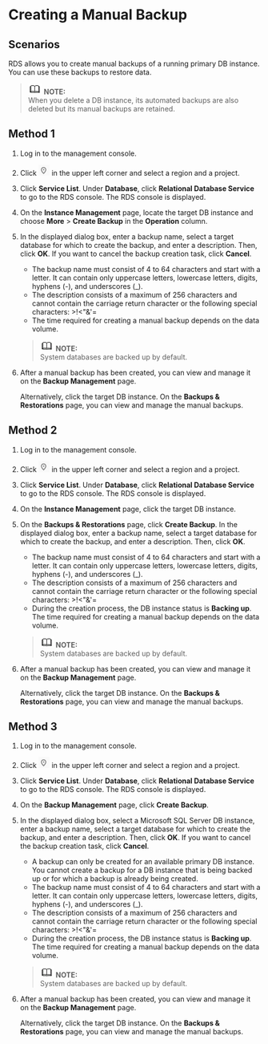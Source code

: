 # Creating a Manual Backup<a name="en-us_topic_sqlserver_0037111719"></a>

## **Scenarios**<a name="section16519414134910"></a>

RDS allows you to  create manual backups  of a running primary DB instance. You can use these backups to restore data.

>![](public_sys-resources/icon-note.gif) **NOTE:**   
>When you delete a DB instance, its automated backups are also deleted but its manual backups are retained.  

## Method 1<a name="section4536153994816"></a>

1.  Log in to the management console.
2.  Click  ![](figures/region.png)  in the upper left corner and select a region and a project.
3.  Click  **Service List**. Under  **Database**, click  **Relational Database Service**  to go to the RDS console. The RDS console is displayed.
4.  On the  **Instance Management**  page, locate the target DB instance and choose  **More**  \>  **Create Backup**  in the  **Operation**  column.
5.  In the displayed dialog box, enter a backup name, select a target database for which to create the backup, and enter a description. Then, click  **OK**. If you want to cancel the backup creation task, click  **Cancel**.

    -   The backup name must consist of 4 to 64 characters and start with a letter. It can contain only uppercase letters, lowercase letters, digits, hyphens \(-\), and underscores \(\_\).
    -   The description consists of a maximum of 256 characters and cannot contain the carriage return character or the following special characters: \>!<"&'=
    -   The time required for creating a manual backup depends on the data volume.

    >![](public_sys-resources/icon-note.gif) **NOTE:**   
    >System databases are backed up by default.  

6.  After a manual backup has been created, you can view and manage it on the  **Backup Management**  page.

    Alternatively, click the target DB instance. On the  **Backups & Restorations**  page, you can view and manage the manual backups.


## Method 2<a name="section205381839134819"></a>

1.  Log in to the management console.
2.  Click  ![](figures/region.png)  in the upper left corner and select a region and a project.
3.  Click  **Service List**. Under  **Database**, click  **Relational Database Service**  to go to the RDS console. The RDS console is displayed.
4.  On the  **Instance Management**  page, click the target DB instance.
5.  On the  **Backups & Restorations**  page, click  **Create Backup**. In the displayed dialog box, enter a backup name, select a target database for which to create the backup, and enter a description. Then, click  **OK**.

    -   The backup name must consist of 4 to 64 characters and start with a letter. It can contain only uppercase letters, lowercase letters, digits, hyphens \(-\), and underscores \(\_\).
    -   The description consists of a maximum of 256 characters and cannot contain the carriage return character or the following special characters: \>!<"&'=
    -   During the creation process, the DB instance status is  **Backing up**. The time required for creating a manual backup depends on the data volume.

    >![](public_sys-resources/icon-note.gif) **NOTE:**   
    >System databases are backed up by default.  

6.  After a manual backup has been created, you can view and manage it on the  **Backup Management**  page.

    Alternatively, click the target DB instance. On the  **Backups & Restorations**  page, you can view and manage the manual backups.


## Method 3<a name="section115401139164810"></a>

1.  Log in to the management console.
2.  Click  ![](figures/region.png)  in the upper left corner and select a region and a project.
3.  Click  **Service List**. Under  **Database**, click  **Relational Database Service**  to go to the RDS console. The RDS console is displayed.
4.  On the  **Backup Management**  page, click  **Create Backup**.
5.  In the displayed dialog box, select a Microsoft SQL Server DB instance, enter a backup name, select a target database for which to create the backup, and enter a description. Then, click  **OK**. If you want to cancel the backup creation task, click  **Cancel**.

    -   A backup can only be created for an available primary DB instance. You cannot create a backup for a DB instance that is being backed up or for which a backup is already being created.
    -   The backup name must consist of 4 to 64 characters and start with a letter. It can contain only uppercase letters, lowercase letters, digits, hyphens \(-\), and underscores \(\_\).
    -   The description consists of a maximum of 256 characters and cannot contain the carriage return character or the following special characters: \>!<"&'=
    -   During the creation process, the DB instance status is  **Backing up**. The time required for creating a manual backup depends on the data volume.

    >![](public_sys-resources/icon-note.gif) **NOTE:**   
    >System databases are backed up by default.  

6.  After a manual backup has been created, you can view and manage it on the  **Backup Management**  page.

    Alternatively, click the target DB instance. On the  **Backups & Restorations**  page, you can view and manage the manual backups.


